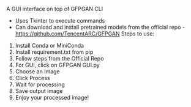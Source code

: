 A GUI interface on top of GFPGAN CLI

- Uses Tkinter to execute commands
- Can download and install pretrained models from the official repo - https://github.com/TencentARC/GFPGAN
Steps to use:
1. Install Conda or MiniConda
2. Install requirement.txt from pip
3. Follow steps from the Official Repo
4. For GUI, click on GFPGAN GUI.py
5. Choose an Image
6. Click Process
7. Wait for processing
8. Save output image
9. Enjoy your processed image!
